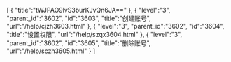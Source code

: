 [
	{
		"title":"tWJPAO9lvS3burKJvQn6JA=="
	},
	{
		"level":"3",
		"parent_id":"3602",
		"id":"3603",
		"title":"创建账号",
		"url":"/help/cjzh3603.html"
	},
	{
		"level":"3",
		"parent_id":"3602",
		"id":"3604",
		"title":"设置权限",
		"url":"/help/szqx3604.html"
	},
	{
		"level":"3",
		"parent_id":"3602",
		"id":"3605",
		"title":"删除账号",
		"url":"/help/sczh3605.html"
	}
]